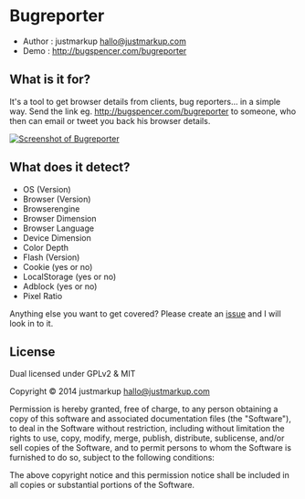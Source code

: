 Bugreporter
================================

* Author    : justmarkup hallo@justmarkup.com
* Demo      : http://bugspencer.com/bugreporter

What is it for?
------------

It's a tool to get browser details from clients, bug reporters... in a simple way. Send the link eg. http://bugspencer.com/bugreporter to someone, who then can email or tweet you back his browser details.


[![Screenshot of Bugreporter](http://bugspencer.com/bugreporter/screenshot.png "Screenshot of Bugreporter")](http://bugspencer.com/bugreporter/)

What does it detect?
------------

* OS (Version)
* Browser (Version)
* Browserengine
* Browser Dimension
* Browser Language
* Device Dimension
* Color Depth
* Flash (Version)
* Cookie (yes or no)
* LocalStorage (yes or no)
* Adblock (yes or no)
* Pixel Ratio

Anything else you want to get covered? Please create an [issue](https://github.com/justmarkup/bugreporter/issues) and I will look in to it.

License
------------

Dual licensed under GPLv2 & MIT

Copyright © 2014 justmarkup hallo@justmarkup.com

Permission is hereby granted, free of charge, to any person obtaining a copy of 
this software and associated documentation files (the "Software"), to deal in 
the Software without restriction, including without limitation the rights to use, 
copy, modify, merge, publish, distribute, sublicense, and/or sell copies of the 
Software, and to permit persons to whom the Software is furnished to do so, 
subject to the following conditions:

The above copyright notice and this permission notice shall be included in all 
copies or substantial portions of the Software.
